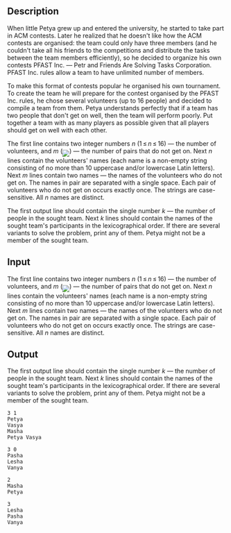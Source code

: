 ## Description

<div><p>When little Petya grew up and entered the university, he started to take part in АСМ contests. Later he realized that he doesn't like how the АСМ contests are organised: the team could only have three members (and he couldn't take all his friends to the competitions and distribute the tasks between the team members efficiently), so he decided to organize his own contests PFAST Inc. — Petr and Friends Are Solving Tasks Corporation. PFAST Inc. rules allow a team to have unlimited number of members.</p><p>To make this format of contests popular he organised his own tournament. To create the team he will prepare for the contest organised by the PFAST Inc. rules, he chose several volunteers (up to 16 people) and decided to compile a team from them. Petya understands perfectly that if a team has two people that don't get on well, then the team will perform poorly. Put together a team with as many players as possible given that all players should get on well with each other.</p></div><div class="input-specification"><p>The first line contains two integer numbers <span class="tex-span"><i>n</i></span> (<span class="tex-span">1 ≤ <i>n</i> ≤ 16</span>) — the number of volunteers, and <span class="tex-span"><i>m</i></span> (<img align="middle" class="tex-formula" src="file://U27SVAa4.png" style="max-width: 100.0%;max-height: 100.0%;">) — the number of pairs that do not get on. Next <span class="tex-span"><i>n</i></span> lines contain the volunteers' names (each name is a non-empty string consisting of no more than 10 uppercase and/or lowercase Latin letters). Next <span class="tex-span"><i>m</i></span> lines contain two names — the names of the volunteers who do not get on. The names in pair are separated with a single space. Each pair of volunteers who do not get on occurs exactly once. The strings are case-sensitive. All <span class="tex-span"><i>n</i></span> names are distinct.</p></div><div class="output-specification"><p>The first output line should contain the single number <span class="tex-span"><i>k</i></span> — the number of people in the sought team. Next <span class="tex-span"><i>k</i></span> lines should contain the names of the sought team's participants in the lexicographical order. If there are several variants to solve the problem, print any of them. Petya might not be a member of the sought team. </p></div>

## Input

<p>The first line contains two integer numbers <span class="tex-span"><i>n</i></span> (<span class="tex-span">1 ≤ <i>n</i> ≤ 16</span>) — the number of volunteers, and <span class="tex-span"><i>m</i></span> (<img align="middle" class="tex-formula" src="file://U27SVAa4.png" style="max-width: 100.0%;max-height: 100.0%;">) — the number of pairs that do not get on. Next <span class="tex-span"><i>n</i></span> lines contain the volunteers' names (each name is a non-empty string consisting of no more than 10 uppercase and/or lowercase Latin letters). Next <span class="tex-span"><i>m</i></span> lines contain two names — the names of the volunteers who do not get on. The names in pair are separated with a single space. Each pair of volunteers who do not get on occurs exactly once. The strings are case-sensitive. All <span class="tex-span"><i>n</i></span> names are distinct.</p>

## Output

<p>The first output line should contain the single number <span class="tex-span"><i>k</i></span> — the number of people in the sought team. Next <span class="tex-span"><i>k</i></span> lines should contain the names of the sought team's participants in the lexicographical order. If there are several variants to solve the problem, print any of them. Petya might not be a member of the sought team. </p>





```input1
3 1
Petya
Vasya
Masha
Petya Vasya

```




```input2
3 0
Pasha
Lesha
Vanya

```




```output1
2
Masha
Petya

```




```output2
3
Lesha
Pasha
Vanya

```


